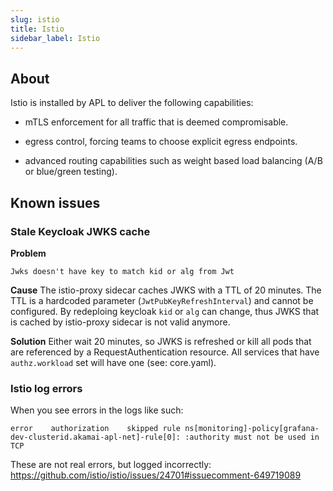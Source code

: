 ```yaml
---
slug: istio
title: Istio
sidebar_label: Istio
---
```


## About

Istio is installed by APL to deliver the following capabilities:

- mTLS enforcement for all traffic that is deemed compromisable.

- egress control, forcing teams to choose explicit egress endpoints.

- advanced routing capabilities such as weight based load balancing (A/B or blue/green testing).


## Known issues

### Stale Keycloak JWKS cache

**Problem**

```
Jwks doesn't have key to match kid or alg from Jwt
```

**Cause** The istio-proxy sidecar caches JWKS with a TTL of 20 minutes. The TTL is a hardcoded parameter (`JwtPubKeyRefreshInterval`) and cannot be configured. By redeploing keycloak `kid` or `alg` can change, thus JWKS that is cached by istio-proxy sidecar is not valid anymore.

**Solution** Either wait 20 minutes, so JWKS is refreshed or kill all pods that are referenced by a RequestAuthentication resource. All services that have `authz.workload` set will have one (see: core.yaml).

### Istio log errors

When you see errors in the logs like such:

```
error    authorization    skipped rule ns[monitoring]-policy[grafana-dev-clusterid.akamai-apl-net]-rule[0]: :authority must not be used in TCP
```

These are not real errors, but logged incorrectly: https://github.com/istio/istio/issues/24701#issuecomment-649719089